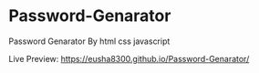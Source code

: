 # Password-Genarator
Password Genarator By html css javascript

Live Preview:
https://eusha8300.github.io/Password-Genarator/
